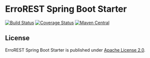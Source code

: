 # ErroREST Spring Boot Starter
[![Build Status](https://travis-ci.org/mkopylec/errorest-spring-boot-starter.svg?branch=master)](https://travis-ci.org/mkopylec/errorest-spring-boot-starter)
[![Coverage Status](https://coveralls.io/repos/mkopylec/errorest-spring-boot-starter/badge.svg?branch=master&service=github)](https://coveralls.io/github/mkopylec/errorest-spring-boot-starter?branch=master)
[![Maven Central](https://maven-badges.herokuapp.com/maven-central/com.github.mkopylec/errorest-spring-boot-starter/badge.svg?style=flat)](https://maven-badges.herokuapp.com/maven-central/com.github.mkopylec/errorest-spring-boot-starter)

## License
ErroREST Spring Boot Starter is published under [Apache License 2.0](http://www.apache.org/licenses/LICENSE-2.0).
